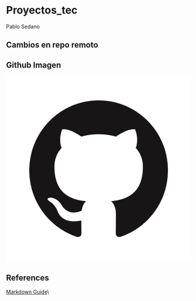 # Proyectos_tec
Pablo Sedano

## Cambios en repo remoto


## Github Imagen

![Github logo](Images\GitHub-Mark.png)


## References
[Markdown Guide](https://www.markdownguide.org/cheat-sheet/)\